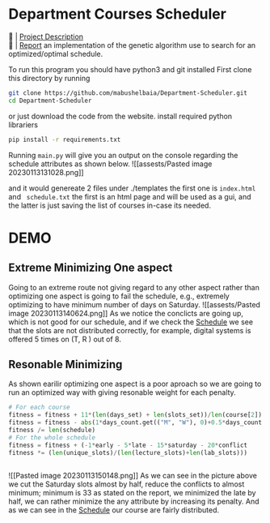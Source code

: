 # Department Courses Scheduler

🔗 | [Project Description](Project1+-+DCs+distribution (1))  
🔗 | [Report](Report.pdf)
an implementation of the genetic algorithm use to search for an optimized/optimal schedule.

To run this program you should have python3 and git installed
First clone this directory by running
```bash
git clone https://github.com/mabushelbaia/Department-Scheduler.git
cd Department-Scheduler
```
or just download the code from the website.
install required python librariers
```bash
pip install -r requirements.txt
```
Running ```main.py``` will give you an output on the console regarding the schedule attributes as shown below.
![[assests/Pasted image 20230113131028.png]]

and it would genereate 2 files under ./templates the first one is ```index.html``` and ```
schedule.txt``` the first is an html page and will be used as a gui, and the latter is just saving the list of courses in-case its needed.

# DEMO

## Extreme Minimizing One aspect
Going to an extreme route not giving regard to any other aspect rather than optimizing one aspect
is going to fail the schedule, e.g., extremely optimizing to have minimum number of days on Saturday.
![[assests/Pasted image 20230113140624.png]]
As we notice the conclicts are going up, which is not good for our schedule, and if we check the [Schedule](templates/extreme_sat.html) we see that the slots are not distributed correctly, for example, digital systems is offered 5 times on (T, R ) out of 8.

## Resonable Minimizing
As shown earilir optimizing one aspect is a poor aproach so we are going to run an optimized way with giving resonable weight for each penalty.
```python
# For each course
fitness = fitness + 11*(len(days_set) + len(slots_set))/len(course[2])
fitness = fitness - abs(1*days_count.get(("M", "W"), 0)+0.5*days_count.get(("S", "M"), 0)+0.5*days_count.get(("S", "W"), 0) - 2*days_count.get(("T", "R"),0))*8
fitness /= len(schedule)
# For the whole schedule
fitness = fitness + (-1*early - 5*late - 15*saturday - 20*conflict
fitness *= (len(unique_slots)/(len(lecture_slots)+len(lab_slots)))
        
```
![[Pasted image 20230113150148.png]]
As we can see in the picture above we cut the Saturday slots almost by half, reduce the conflicts to almost minimum; minimum is 33 as stated on the report, we minimized the late by half, we can rather minimize the any attribute by increasing its penalty. And as we can see in the [Schedule](templates/optimized.html) our course are fairly distributed. 